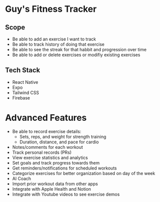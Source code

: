 # Guy's Fitness Tracker

## Scope

- Be able to add an exercise I want to track
- Be able to track history of doing that exercise
- Be able to see the streak for that habbit and progression over time
- Be able to add or delete exercises or modifiy existing exercises

## Tech Stack

- React Native
- Expo
- Tailwind CSS
- Firebase

# Advanced Features

- Be able to record exercise details:
  - Sets, reps, and weight for strength training
  - Duration, distance, and pace for cardio
- Notes/comments for each workout
- Track personal records (PRs)
- View exercise statistics and analytics
- Set goals and track progress towards them
- Get reminders/notifications for scheduled workouts
- Categorize exercises for better organization based on day of the week
- AI Coach
- Import prior workout data from other apps
- Integrate with Apple Health and Notion
- Integrate with Youtube videos to see exercise demos
